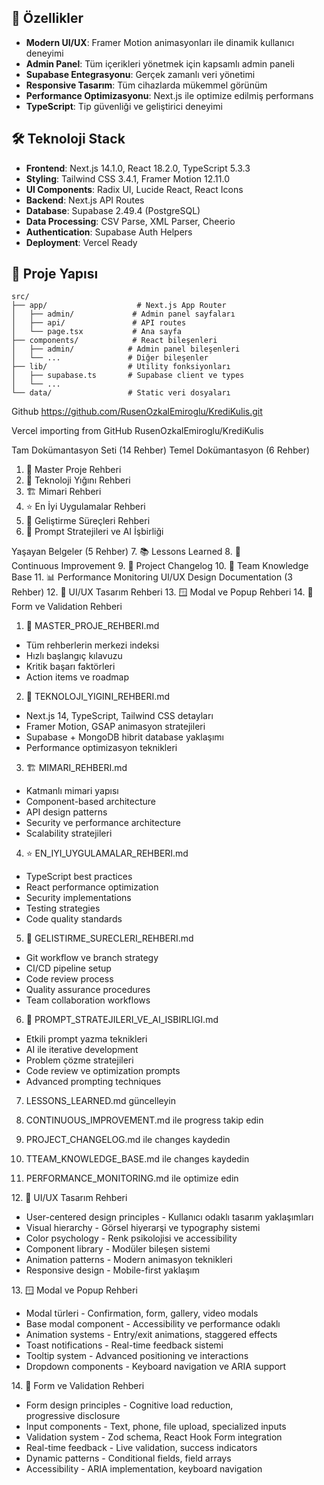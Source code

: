 
## 🚀 Özellikler

- **Modern UI/UX**: Framer Motion animasyonları ile dinamik kullanıcı deneyimi
- **Admin Panel**: Tüm içerikleri yönetmek için kapsamlı admin paneli
- **Supabase Entegrasyonu**: Gerçek zamanlı veri yönetimi
- **Responsive Tasarım**: Tüm cihazlarda mükemmel görünüm
- **Performance Optimizasyonu**: Next.js ile optimize edilmiş performans
- **TypeScript**: Tip güvenliği ve geliştirici deneyimi

## 🛠️ Teknoloji Stack

- **Frontend**: Next.js 14.1.0, React 18.2.0, TypeScript 5.3.3
- **Styling**: Tailwind CSS 3.4.1, Framer Motion 12.11.0
- **UI Components**: Radix UI, Lucide React, React Icons
- **Backend**: Next.js API Routes
- **Database**: Supabase 2.49.4 (PostgreSQL)
- **Data Processing**: CSV Parse, XML Parser, Cheerio
- **Authentication**: Supabase Auth Helpers
- **Deployment**: Vercel Ready


## 📁 Proje Yapısı

```
src/
├── app/                    # Next.js App Router
│   ├── admin/             # Admin panel sayfaları
│   ├── api/               # API routes
│   └── page.tsx           # Ana sayfa
├── components/            # React bileşenleri
│   ├── admin/            # Admin panel bileşenleri
│   └── ...               # Diğer bileşenler
├── lib/                  # Utility fonksiyonları
│   ├── supabase.ts       # Supabase client ve types
│   └── ...
└── data/                 # Static veri dosyaları
```

Github
https://github.com/RusenOzkalEmiroglu/KrediKulis.git

Vercel
importing from GitHub
RusenOzkalEmiroglu/KrediKulis


Tam Dokümantasyon Seti (14 Rehber)
Temel Dokümantasyon (6 Rehber)

1. 🚀 Master Proje Rehberi
2. 🔧 Teknoloji Yığını Rehberi
3. 🏗️ Mimari Rehberi
4. ⭐ En İyi Uygulamalar Rehberi
5. 🔄 Geliştirme Süreçleri Rehberi
6. 🤖 Prompt Stratejileri ve AI İşbirliği

Yaşayan Belgeler (5 Rehber)
7. 📚 Lessons Learned
8. 🔄 Continuous Improvement
9. 📝 Project Changelog
10. 🧠 Team Knowledge Base
11. 📊 Performance Monitoring
UI/UX Design Documentation (3 Rehber)
12. 🎨 UI/UX Tasarım Rehberi
13. 🪟 Modal ve Popup Rehberi
14. 📝 Form ve Validation Rehberi

1. 🚀 MASTER_PROJE_REHBERI.md
* Tüm rehberlerin merkezi indeksi
* Hızlı başlangıç kılavuzu
* Kritik başarı faktörleri
* Action items ve roadmap

2. 🔧 TEKNOLOJI_YIGINI_REHBERI.md
* Next.js 14, TypeScript, Tailwind CSS detayları
* Framer Motion, GSAP animasyon stratejileri
* Supabase + MongoDB hibrit database yaklaşımı
* Performance optimizasyon teknikleri

3. 🏗️ MIMARI_REHBERI.md
* Katmanlı mimari yapısı
* Component-based architecture
* API design patterns
* Security ve performance architecture
* Scalability stratejileri

4. ⭐ EN_IYI_UYGULAMALAR_REHBERI.md
* TypeScript best practices
* React performance optimization
* Security implementations
* Testing strategies
* Code quality standards

5. 🔄 GELISTIRME_SURECLERI_REHBERI.md
* Git workflow ve branch strategy
* CI/CD pipeline setup
* Code review process
* Quality assurance procedures
* Team collaboration workflows

6. 🤖 PROMPT_STRATEJILERI_VE_AI_ISBIRLIGI.md
* Etkili prompt yazma teknikleri
* AI ile iterative development
* Problem çözme stratejileri
* Code review ve optimization prompts
* Advanced prompting techniques

7. LESSONS_LEARNED.md güncelleyin

8. CONTINUOUS_IMPROVEMENT.md ile progress takip edin

9. PROJECT_CHANGELOG.md ile changes kaydedin

10. TTEAM_KNOWLEDGE_BASE.md ile changes kaydedin

11. PERFORMANCE_MONITORING.md ile optimize edin


12. 🎨 UI/UX Tasarım Rehberi
* User-centered design principles - Kullanıcı odaklı tasarım yaklaşımları
* Visual hierarchy - Görsel hiyerarşi ve typography sistemi
* Color psychology - Renk psikolojisi ve accessibility
* Component library - Modüler bileşen sistemi
* Animation patterns - Modern animasyon teknikleri
* Responsive design - Mobile-first yaklaşım

13. 🪟 Modal ve Popup Rehberi
* Modal türleri - Confirmation, form, gallery, video modals
* Base modal component - Accessibility ve performance odaklı
* Animation systems - Entry/exit animations, staggered effects
* Toast notifications - Real-time feedback sistemi
* Tooltip system - Advanced positioning ve interactions
* Dropdown components - Keyboard navigation ve ARIA support

14. 📝 Form ve Validation Rehberi
* Form design principles - Cognitive load reduction, progressive disclosure
* Input components - Text, phone, file upload, specialized inputs
* Validation system - Zod schema, React Hook Form integration
* Real-time feedback - Live validation, success indicators
* Dynamic patterns - Conditional fields, field arrays
* Accessibility - ARIA implementation, keyboard navigation
